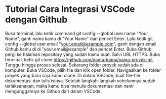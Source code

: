 # Tutorial Cara Integrasi VSCode dengan Github
Buka terminal, lalu ketik command git config --global user.name "Your Name", ganti nama kamu di "Your Name" dan pencet Enter. Lalu ketik git config --global user.email "your.email@example.com",  ganti dengan email Github kamu di di "your.email@example" dan pencet Enter. Buka Github; pergi ke halaman repository yang sudah kamu buat. Salin URL HTTPS. Buka terminal, ketik git clone https://github.com/nama-kamu/nama-proyek-git. Tunggu hingga proses selesai. Sekarang folder proyek sudah ada di komputer.
Buka VSCode, pilih file dan klik open folder. Navigasikan ke folder proyek yang baru saja kamu clone. Di dalam VSCode, buat file-file dokumentasi dan tulis isinya. Setelah langkah-langkah sebelumnya sudah terlaksanakan, maka kamu bisa menulis dokumentasi dan nanti mengunggahnya ke Github dari dalam VSCode.
